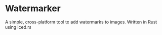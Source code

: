 # Watermarker
A simple, cross-platform tool to add watermarks to images. Written in Rust using iced.rs
